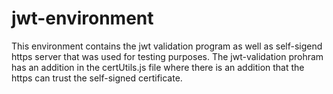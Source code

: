 # jwt-environment

This environment contains the jwt validation program as well as self-sigend https server that was used for testing purposes. 
The jwt-validation prohram has an addition in the certUtils.js file where there is an addition that the https can trust the self-signed certificate.
